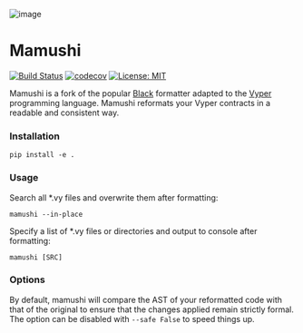![image](https://user-images.githubusercontent.com/25791237/198873887-f01f9f69-5a1d-4a5f-95cf-1f1d6dfb63fb.png)


# Mamushi

[![Build Status](https://github.com/benber86/mamushi/actions/workflows/test.yml/badge.svg)](https://github.com/benber86/mamushi/actions)
[![codecov](https://codecov.io/github/benber86/mamushi/branch/main/graph/badge.svg?token=WF0YO4ACIT)](https://codecov.io/github/benber86/mamushi)
[![License: MIT](https://img.shields.io/badge/License-MIT-yellow.svg)](https://opensource.org/licenses/MIT)


Mamushi is a fork of the popular [Black](https://github.com/psf/black) formatter adapted to the [Vyper](https://github.com/vyperlang/vyper/) programming language. Mamushi reformats your Vyper contracts in a readable and consistent way.


### Installation

`pip install -e .`

### Usage

Search all *.vy files and overwrite them after formatting:

`mamushi --in-place`

Specify a list of *.vy files or directories and output to console after formatting:

`mamushi [SRC]`

### Options

By default, mamushi will compare the AST of your reformatted code with that of the original to ensure that the changes applied remain strictly formal. The option can be disabled with `--safe False` to speed things up.
